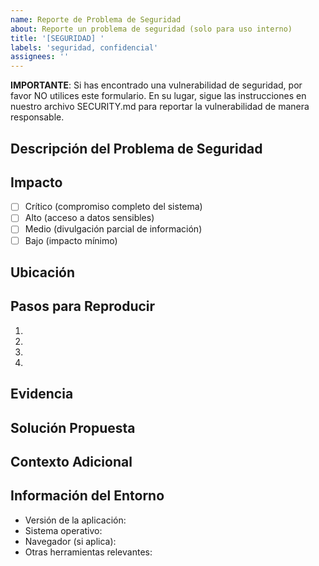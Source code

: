 ```yaml
---
name: Reporte de Problema de Seguridad
about: Reporte un problema de seguridad (solo para uso interno)
title: '[SEGURIDAD] '
labels: 'seguridad, confidencial'
assignees: ''
---
```


**IMPORTANTE**: Si has encontrado una vulnerabilidad de seguridad, por favor NO utilices este formulario. En su lugar, sigue las instrucciones en nuestro archivo SECURITY.md para reportar la vulnerabilidad de manera responsable.

## Descripción del Problema de Seguridad

<!-- Proporciona una descripción clara y concisa del problema de seguridad -->

## Impacto

<!-- Describe el impacto potencial de este problema de seguridad -->

- [ ] Crítico (compromiso completo del sistema)
- [ ] Alto (acceso a datos sensibles)
- [ ] Medio (divulgación parcial de información)
- [ ] Bajo (impacto mínimo)

## Ubicación

<!-- Describe dónde se encuentra el problema (URL, archivo, función, etc.) -->

## Pasos para Reproducir

1. 
2. 
3. 
4. 

## Evidencia

<!-- Proporciona capturas de pantalla, registros o cualquier otra evidencia relevante -->

## Solución Propuesta

<!-- Si tienes alguna sugerencia sobre cómo solucionar este problema, descríbela aquí -->

## Contexto Adicional

<!-- Añade cualquier otro contexto sobre el problema aquí -->

## Información del Entorno

- Versión de la aplicación:
- Sistema operativo:
- Navegador (si aplica):
- Otras herramientas relevantes:
